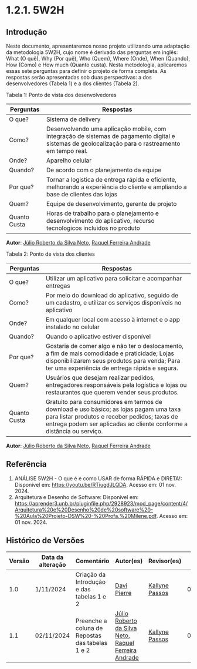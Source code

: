 # 1.2.1. 5W2H

## Introdução

Neste documento, apresentaremos nosso projeto utilizando uma adaptação da metodologia 5W2H, cujo nome é derivado das perguntas em inglês: What (O quê), Why (Por quê), Who (Quem), Where (Onde), When (Quando), How (Como) e How much (Quanto custa). Nesta metodologia, aplicaremos essas sete perguntas para definir o projeto de forma completa. As respostas serão apresentadas sob duas perspectivas: a dos desenvolvedores (Tabela 1) e a dos clientes (Tabela 2).

Tabela 1: Ponto de vista dos desenvolvedores

| Perguntas    | Respostas                                                                                                                                           |
|--------------|-----------------------------------------------------------------------------------------------------------------------------------------------------|
| O que?       | Sistema de delivery                                                                                                                                 |
| Como?        | Desenvolvendo uma aplicação mobile, com integração de sistemas de pagamento digital e sistemas de geolocalização para o rastreamento em tempo real. |
| Onde?        | Aparelho celular                                                                                                                                    |
| Quando?      | De acordo com o planejamento da equipe                                                                                                              |
| Por que?     | Tornar a logistica de entrega rápida e eficiente, melhorando a experiência do cliente e ampliando a base de clientes das lojas                      |
| Quem?        | Equipe de desenvolvimento, gerente de projeto                                                                                                       |
| Quanto Custa | Horas de trabalho para o planejamento e desenvolvimento do aplicativo, recurso tecnologicos incluidos no produto                                    |

**Autor**: [Júlio Roberto da Silva Neto](https://github.com/JulioR2022),  [Raquel Ferreira Andrade](https://github.com/raquel-andrade)

Tabela 2: Ponto de vista dos clientes

| Perguntas    | Respostas                                                                                                                                                                                                       |
|--------------|-----------------------------------------------------------------------------------------------------------------------------------------------------------------------------------------------------------------|
| O que?       | Utilizar um aplicativo para solicitar e acompanhar entregas                                                                                                                                                     |
| Como?        | Por meio do download do aplicativo, seguido de um cadastro, e utilizar os serviços disponíveis no aplicativo                                                                                                    |
| Onde?        | Em qualquer local com acesso à internet e o app instalado no celular                                                                                                                                            |
| Quando?      | Quando o aplicativo estiver disponível                                                                                                                                                                          |
| Por que?     | Gostaria de comer algo e não ter o deslocamento, a fim de mais comodidade e praticidade; Lojas disponibilizarem seus produtos para venda; Para ter uma experiência de entrega rápida e segura.                  |
| Quem?        | Usuários que desejam realizar pedidos, entregadores responsáveis pela logística e lojas ou restaurantes que querem vender seus produtos.                                                                        |
| Quanto Custa | Gratuito para consumidores em termos de download e uso básico; as lojas pagam uma taxa para listar produtos e receber pedidos; taxas de entrega podem ser aplicadas ao cliente conforme a distância ou serviço. |

**Autor**: [Júlio Roberto da Silva Neto](https://github.com/JulioR2022),  [Raquel Ferreira Andrade](https://github.com/raquel-andrade)

## Referência 
1. ANÁLISE 5W2H - O que é e como USAR de forma RÁPIDA e DIRETA!: Disponível em: https://youtu.be/RTiugdJLQDA. Acesso em: 01 nov. 2024. 
2. Arquitetura e Desenho de Software: Disponível em: https://aprender3.unb.br/pluginfile.php/2928923/mod_page/content/4/Arquitetura%20e%20Desenho%20de%20software%20-%20Aula%20Projeto-DSW%20-%20Profa.%20Milene.pdf. Acesso em: 01 nov. 2024.

## Histórico de Versões

| Versão | Data da alteração | Comentário                                      | Autor(es)                                                                                                                   | Revisor(es)                                     | Data de revisão |
|--------|-------------------|-------------------------------------------------|-----------------------------------------------------------------------------------------------------------------------------|-------------------------------------------------|-----------------|
| 1.0    | 1/11/2024         | Criação da Introdução e das tabelas 1 e 2       | [Davi Pierre](https://github.com/DaviPierre)                                                                                | [Kallyne Passos](https://github.com/kalipassos) | 03/11/2024      |
| 1.1    | 02/11/2024        | Preenche a coluna de Repostas das tabelas 1 e 2 | [Júlio Roberto da Silva Neto](https://github.com/JulioR2022),  [Raquel Ferreira Andrade](https://github.com/raquel-andrade) | [Kallyne Passos](https://github.com/kalipassos) | 03/11/2024      |